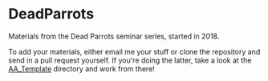 # DeadParrots
Materials from the Dead Parrots seminar series, started in 2018.

To add your materials, either email me your stuff or clone the repository and
send in a pull request yourself.  If you're doing the latter, take a look at
the [AA\_Template](AA_Template) directory and work from there!
